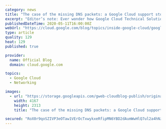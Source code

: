 ```yaml
---
category: news
title: "The case of the missing DNS packets: a Google Cloud support story"
excerpt: "Editor’s note: Ever wonder how Google Cloud Technical Solutions Engineers (TSE) approach your support cases? TSEs are the support engineers responsible for troubleshooting and identifying the technical root cause of issues reported by customers. Some are fairly simple, but, every once in a while, a support"
publishedDateTime: 2020-05-11T16:00:00Z
webUrl: "https://cloud.google.com/blog/topics/inside-google-cloud/google-cloud-support-engineer-solves-a-tough-dns-case/"
type: article
quality: 129
heat: 129
published: true

provider:
  name: Official Blog
  domain: cloud.google.com

topics:
  - Google Cloud
  - Networking

images:
  - url: "https://storage.googleapis.com/gweb-cloudblog-publish/original_images/GCP_11.jpg"
    width: 4167
    height: 2313
    title: "The case of the missing DNS packets: a Google Cloud support story"

secured: "RoX0r9qoSZIVP3eOTaw1VErOcTxwykxeRfipMN6YBD2dAumWwHlQ7ul2a4hNz16XCOG2/29jQzfzZE1smcshEycdp+8e4/ab9ICk5MLhVX/Di7DWN4rqIhlHX7Hi8XwERqj3lp2rYYsEJys6iQCpBeiphGQGnaFAkOcCfok7CrklwQnHo58xx1QOpPS8+JClGm2mD26P7cvWRDMgn4BGLmI/pVo7J5tX0oImZohYiR6f5QzTG4US0lQ8IcTl401UKw3JsDXnz3vqYmfrXnArdosnK+Xu6wiYsfAOc2P20mK6s2i9KMrrcFM0Wezs9dQBfY/WBf4k2/EJmGdm0NBh2A==;DzrtjWid4MTXRWI9pRsu7g=="
---
```


